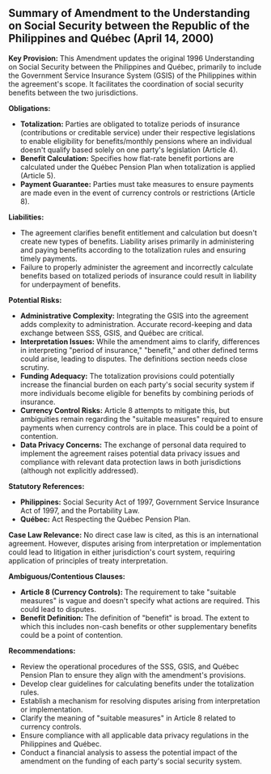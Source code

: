 ## Summary of Amendment to the Understanding on Social Security between the Republic of the Philippines and Québec (April 14, 2000)

**Key Provision:** This Amendment updates the original 1996 Understanding on Social Security between the Philippines and Québec, primarily to include the Government Service Insurance System (GSIS) of the Philippines within the agreement's scope. It facilitates the coordination of social security benefits between the two jurisdictions.

**Obligations:**

*   **Totalization:** Parties are obligated to totalize periods of insurance (contributions or creditable service) under their respective legislations to enable eligibility for benefits/monthly pensions where an individual doesn't qualify based solely on one party's legislation (Article 4).
*   **Benefit Calculation:** Specifies how flat-rate benefit portions are calculated under the Québec Pension Plan when totalization is applied (Article 5).
*   **Payment Guarantee:** Parties must take measures to ensure payments are made even in the event of currency controls or restrictions (Article 8).

**Liabilities:**

*   The agreement clarifies benefit entitlement and calculation but doesn't create new types of benefits. Liability arises primarily in administering and paying benefits according to the totalization rules and ensuring timely payments.
*   Failure to properly administer the agreement and incorrectly calculate benefits based on totalized periods of insurance could result in liability for underpayment of benefits.

**Potential Risks:**

*   **Administrative Complexity:** Integrating the GSIS into the agreement adds complexity to administration. Accurate record-keeping and data exchange between SSS, GSIS, and Québec are critical.
*   **Interpretation Issues:** While the amendment aims to clarify, differences in interpreting "period of insurance," "benefit," and other defined terms could arise, leading to disputes. The definitions section needs close scrutiny.
*   **Funding Adequacy:** The totalization provisions could potentially increase the financial burden on each party's social security system if more individuals become eligible for benefits by combining periods of insurance.
*   **Currency Control Risks:** Article 8 attempts to mitigate this, but ambiguities remain regarding the "suitable measures" required to ensure payments when currency controls are in place. This could be a point of contention.
*   **Data Privacy Concerns:**  The exchange of personal data required to implement the agreement raises potential data privacy issues and compliance with relevant data protection laws in both jurisdictions (although not explicitly addressed).

**Statutory References:**

*   **Philippines:** Social Security Act of 1997, Government Service Insurance Act of 1997, and the Portability Law.
*   **Québec:** Act Respecting the Québec Pension Plan.

**Case Law Relevance:** No direct case law is cited, as this is an international agreement. However, disputes arising from interpretation or implementation could lead to litigation in either jurisdiction's court system, requiring application of principles of treaty interpretation.

**Ambiguous/Contentious Clauses:**

*   **Article 8 (Currency Controls):** The requirement to take "suitable measures" is vague and doesn't specify what actions are required. This could lead to disputes.
*   **Benefit Definition:** The definition of "benefit" is broad. The extent to which this includes non-cash benefits or other supplementary benefits could be a point of contention.

**Recommendations:**

*   Review the operational procedures of the SSS, GSIS, and Québec Pension Plan to ensure they align with the amendment's provisions.
*   Develop clear guidelines for calculating benefits under the totalization rules.
*   Establish a mechanism for resolving disputes arising from interpretation or implementation.
*   Clarify the meaning of "suitable measures" in Article 8 related to currency controls.
*   Ensure compliance with all applicable data privacy regulations in the Philippines and Québec.
*   Conduct a financial analysis to assess the potential impact of the amendment on the funding of each party's social security system.
